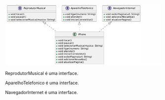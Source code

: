 ![alt text](image.png)

ReprodutorMusical é uma interface.

AparelhoTelefonico é uma interface.

NavegadorInternet é uma interface.

